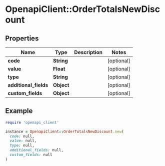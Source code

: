 # OpenapiClient::OrderTotalsNewDiscount

## Properties

| Name | Type | Description | Notes |
| ---- | ---- | ----------- | ----- |
| **code** | **String** |  | [optional] |
| **value** | **Float** |  | [optional] |
| **type** | **String** |  | [optional] |
| **additional_fields** | **Object** |  | [optional] |
| **custom_fields** | **Object** |  | [optional] |

## Example

```ruby
require 'openapi_client'

instance = OpenapiClient::OrderTotalsNewDiscount.new(
  code: null,
  value: null,
  type: null,
  additional_fields: null,
  custom_fields: null
)
```

